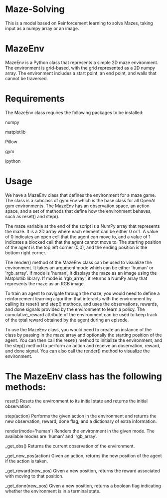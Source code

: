 # Maze-Solving
This is a model based on Reinforcement learning to solve Mazes, taking input as a numpy array or an image.



# MazeEnv
MazeEnv is a Python class that represents a simple 2D maze environment. The environment is grid-based, with the grid represented as a 2D numpy array. The environment includes a start point, an end point, and walls that cannot be traversed.



# Requirements
The MazeEnv class requires the following packages to be installed:

numpy

matplotlib

Pillow

gym

ipython




# Usage
We have a MazeEnv class that defines the environment for a maze game. The class is a subclass of gym.Env which is the base class for all OpenAI gym environments. The MazeEnv has an observation space, an action space, and a set of methods that define how the environment behaves, such as reset() and step().

The maze variable at the end of the script is a NumPy array that represents the maze. It is a 2D array where each element can be either 0 or 1. A value of 0 indicates an open cell that the agent can move to, and a value of 1 indicates a blocked cell that the agent cannot move to. The starting position of the agent is the top left corner (0,0), and the ending position is the bottom right corner.

The render() method of the MazeEnv class can be used to visualize the environment. It takes an argument mode which can be either 'human' or 'rgb_array'. If mode is 'human', it displays the maze as an image using the Matplotlib library. If mode is 'rgb_array', it returns a NumPy array that represents the maze as an RGB image.

To train an agent to navigate through the maze, you would need to define a reinforcement learning algorithm that interacts with the environment by calling its reset() and step() methods, and uses the observations, rewards, and done signals provided by the environment to learn a policy. The cumulative_reward attribute of the environment can be used to keep track of the total reward obtained by the agent during an episode.

To use the MazeEnv class, you would need to create an instance of the class by passing in the maze array and optionally the starting position of the agent. You can then call the reset() method to initialize the environment, and the step() method to perform an action and receive an observation, reward, and done signal. You can also call the render() method to visualize the environment.




# The MazeEnv class has the following methods:

reset()
Resets the environment to its initial state and returns the initial observation.

step(action)
Performs the given action in the environment and returns the new observation, reward, done flag, and a dictionary of extra information.

render(mode='human')
Renders the environment in the given mode. The available modes are 'human' and 'rgb_array'.

_get_obs()
Returns the current observation of the environment.

_get_new_pos(action)
Given an action, returns the new position of the agent if the action is taken.

_get_reward(new_pos)
Given a new position, returns the reward associated with moving to that position.

_get_done(new_pos)
Given a new position, returns a boolean flag indicating whether the environment is in a terminal state.
